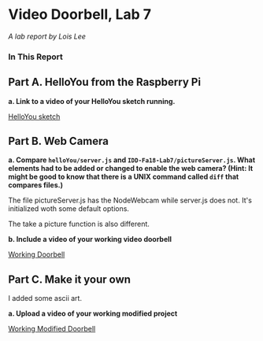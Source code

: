 # Video Doorbell, Lab 7

*A lab report by Lois Lee*

### In This Report


## Part A. HelloYou from the Raspberry Pi

**a. Link to a video of your HelloYou sketch running.**

[HelloYou sketch](https://drive.google.com/file/d/1XiOqeqfW7JdQbHc1snfJBUqojy6mwMQp/view?usp=sharing)

## Part B. Web Camera

**a. Compare `helloYou/server.js` and `IDD-Fa18-Lab7/pictureServer.js`. What elements had to be added or changed to enable the web camera? (Hint: It might be good to know that there is a UNIX command called `diff` that compares files.)**

The file pictureServer.js has the NodeWebcam while server.js does not. It's initialized woth some default options.

The take a picture function is also different.

**b. Include a video of your working video doorbell**

[Working Doorbell](https://drive.google.com/file/d/18kDecKz1tBEbzQkhIdHvknzloi1n7r0W/view?usp=sharing)

## Part C. Make it your own

I added some ascii art.

**a. Upload a video of your working modified project**

[Working Modified Doorbell](https://drive.google.com/file/d/1WNzAU0nD0ckZeENlFdwRSbu0iObNdQkY/view?usp=sharing)

